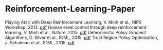 # Reinforcement-Learning-Paper
Playing Atari with Deep Reinforcement Learning, V. Mnih et al., NIPS Workshop, 2013. [pdf](https://www.cs.toronto.edu/~vmnih/docs/dqn.pdf)
Human-level control through deep reinforcement learning, V. Mnih et al., Nature, 2015. [pdf](https://www.nature.com/articles/nature14236) 
Deterministic Policy Gradient Algorithms, D. Silver et al., ICML, 2015. [pdf](http://jmlr.org/proceedings/papers/v32/silver14.pdf)
Trust Region Policy Optimization, J. Schulman et al., ICML, 2015. [pdf](http://jmlr.org/proceedings/papers/v37/schulman15.pdf)
